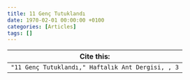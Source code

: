 ```yaml
---
title: 11 Genç Tutuklandı
date: 1970-02-01 00:00:00 +0100
categories: [Articles]
tags: []
---
```




| Cite this:   |
|--------|
| ```"11 Genç Tutuklandı," Haftalık Ant Dergisi, , 3```

 
